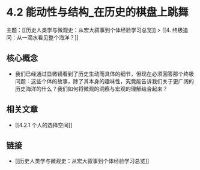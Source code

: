 # 4.2 能动性与结构_在历史的棋盘上跳舞

主题：[[历史人类学与微观史：从宏大叙事到个体经验学习总览]] > [[4. 终极追问：从一滴水看见整个海洋？]]

## 核心概念

- 我们已经通过显微镜看到了历史生动而具体的细节，但现在必须回答那个终极问题：这些个体的故事，除了其本身的趣味性，究竟能告诉我们关于更广阔的历史海洋的什么？我们如何将微观的洞察与宏观的理解结合起来？

## 相关文章

- [[4.2.1 个人的选择空间]]

## 链接

- [[历史人类学与微观史：从宏大叙事到个体经验学习总览]]
